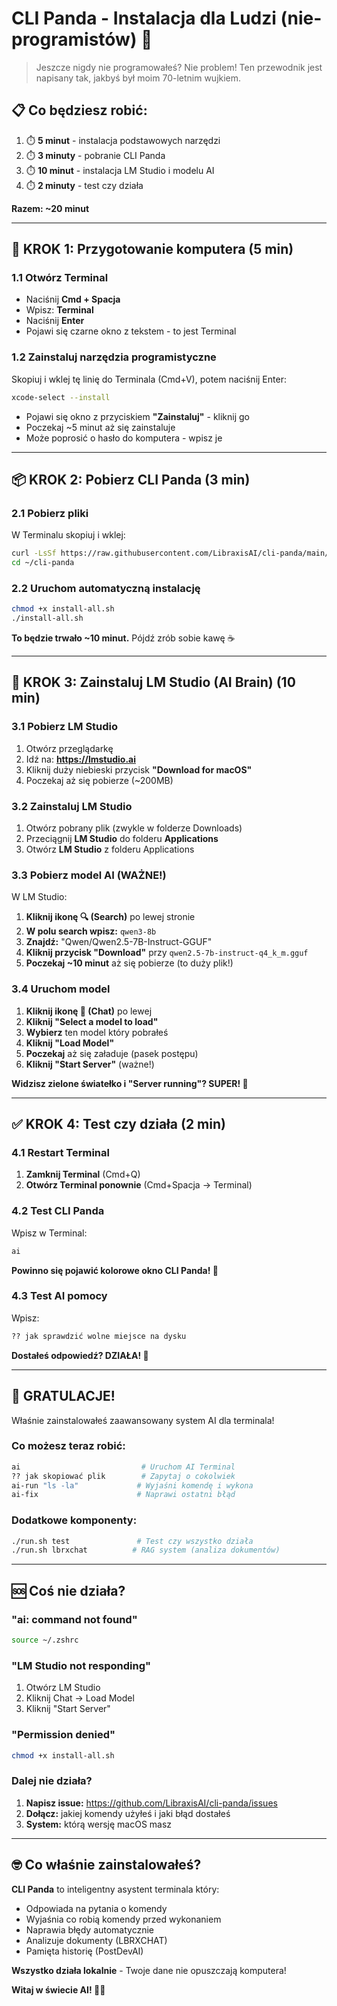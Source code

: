 # CLI Panda - Instalacja dla Ludzi (nie-programistów) 🐼

> Jeszcze nigdy nie programowałeś? Nie problem! Ten przewodnik jest napisany tak, jakbyś był moim 70-letnim wujkiem.

## 📋 Co będziesz robić:
1. ⏱️ **5 minut** - instalacja podstawowych narzędzi
2. ⏱️ **3 minuty** - pobranie CLI Panda  
3. ⏱️ **10 minut** - instalacja LM Studio i modelu AI
4. ⏱️ **2 minuty** - test czy działa

**Razem: ~20 minut**

---

## 🔧 KROK 1: Przygotowanie komputera (5 min)

### 1.1 Otwórz Terminal
- Naciśnij **Cmd + Spacja**
- Wpisz: **Terminal**
- Naciśnij **Enter**
- Pojawi się czarne okno z tekstem - to jest Terminal

### 1.2 Zainstaluj narzędzia programistyczne
Skopiuj i wklej tę linię do Terminala (Cmd+V), potem naciśnij Enter:

```bash
xcode-select --install
```

- Pojawi się okno z przyciskiem **"Zainstaluj"** - kliknij go
- Poczekaj ~5 minut aż się zainstaluje
- Może poprosić o hasło do komputera - wpisz je

---

## 📦 KROK 2: Pobierz CLI Panda (3 min)

### 2.1 Pobierz pliki
W Terminalu skopiuj i wklej:

```bash
curl -LsSf https://raw.githubusercontent.com/LibraxisAI/cli-panda/main/install.sh | sh
cd ~/cli-panda
```

### 2.2 Uruchom automatyczną instalację
```bash
chmod +x install-all.sh
./install-all.sh
```

**To będzie trwało ~10 minut.** Pójdź zrób sobie kawę ☕

---

## 🤖 KROK 3: Zainstaluj LM Studio (AI Brain) (10 min)

### 3.1 Pobierz LM Studio
1. Otwórz przeglądarkę
2. Idź na: **https://lmstudio.ai**
3. Kliknij duży niebieski przycisk **"Download for macOS"**
4. Poczekaj aż się pobierze (~200MB)

### 3.2 Zainstaluj LM Studio
1. Otwórz pobrany plik (zwykle w folderze Downloads)
2. Przeciągnij **LM Studio** do folderu **Applications**
3. Otwórz **LM Studio** z folderu Applications

### 3.3 Pobierz model AI (WAŻNE!)
W LM Studio:

1. **Kliknij ikonę 🔍 (Search)** po lewej stronie
2. **W polu search wpisz:** `qwen3-8b`
3. **Znajdź:** "Qwen/Qwen2.5-7B-Instruct-GGUF"
4. **Kliknij przycisk "Download"** przy `qwen2.5-7b-instruct-q4_k_m.gguf`
5. **Poczekaj ~10 minut** aż się pobierze (to duży plik!)

### 3.4 Uruchom model
1. **Kliknij ikonę 💬 (Chat)** po lewej
2. **Kliknij "Select a model to load"**
3. **Wybierz** ten model który pobrałeś
4. **Kliknij "Load Model"**
5. **Poczekaj** aż się załaduje (pasek postępu)
6. **Kliknij "Start Server"** (ważne!)

**Widzisz zielone światełko i "Server running"? SUPER! 🎉**

---

## ✅ KROK 4: Test czy działa (2 min)

### 4.1 Restart Terminal
1. **Zamknij Terminal** (Cmd+Q)
2. **Otwórz Terminal ponownie** (Cmd+Spacja → Terminal)

### 4.2 Test CLI Panda
Wpisz w Terminal:

```bash
ai
```

**Powinno się pojawić kolorowe okno CLI Panda! 🐼**

### 4.3 Test AI pomocy
Wpisz:
```bash
?? jak sprawdzić wolne miejsce na dysku
```

**Dostałeś odpowiedź? DZIAŁA! 🚀**

---

## 🎉 GRATULACJE!

Właśnie zainstalowałeś zaawansowany system AI dla terminala!

### Co możesz teraz robić:

```bash
ai                           # Uruchom AI Terminal
?? jak skopiować plik        # Zapytaj o cokolwiek  
ai-run "ls -la"             # Wyjaśni komendę i wykona
ai-fix                      # Naprawi ostatni błąd
```

### Dodatkowe komponenty:
```bash
./run.sh test               # Test czy wszystko działa
./run.sh lbrxchat          # RAG system (analiza dokumentów)
```

---

## 🆘 Coś nie działa?

### "ai: command not found"
```bash
source ~/.zshrc
```

### "LM Studio not responding"
1. Otwórz LM Studio
2. Kliknij Chat → Load Model  
3. Kliknij "Start Server"

### "Permission denied"
```bash
chmod +x install-all.sh
```

### Dalej nie działa?
1. **Napisz issue:** https://github.com/LibraxisAI/cli-panda/issues
2. **Dołącz:** jakiej komendy użyłeś i jaki błąd dostałeś
3. **System:** którą wersję macOS masz

---

## 🤓 Co właśnie zainstalowałeś?

**CLI Panda** to inteligentny asystent terminala który:
- Odpowiada na pytania o komendy
- Wyjaśnia co robią komendy przed wykonaniem  
- Naprawia błędy automatycznie
- Analizuje dokumenty (LBRXCHAT)
- Pamięta historię (PostDevAI)

**Wszystko działa lokalnie** - Twoje dane nie opuszczają komputera!

**Witaj w świecie AI! 🐼✨**